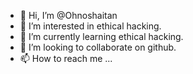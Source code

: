 - 👋 Hi, I’m @Ohnoshaitan
- 👀 I’m interested in ethical hacking.
- 🌱 I’m currently learning ethical hacking.
- 💞️ I’m looking to collaborate on github.
- 📫 How to reach me ...

<!---
Ohnoshaitan/Ohnoshaitan is a ✨ special ✨ repository because its `README.md` (this file) appears on your GitHub profile.
You can click the Preview link to take a look at your changes.
--->
